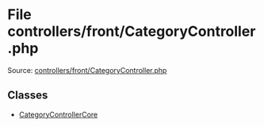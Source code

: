 File controllers/front/CategoryController.php
=========

Source: [controllers/front/CategoryController.php](https://github.com/PrestaShop/PrestaShop/blob/1.5.0.15/controllers/front/CategoryController.php)


Classes
-------

* [CategoryControllerCore](class.CategoryControllerCore.md)


